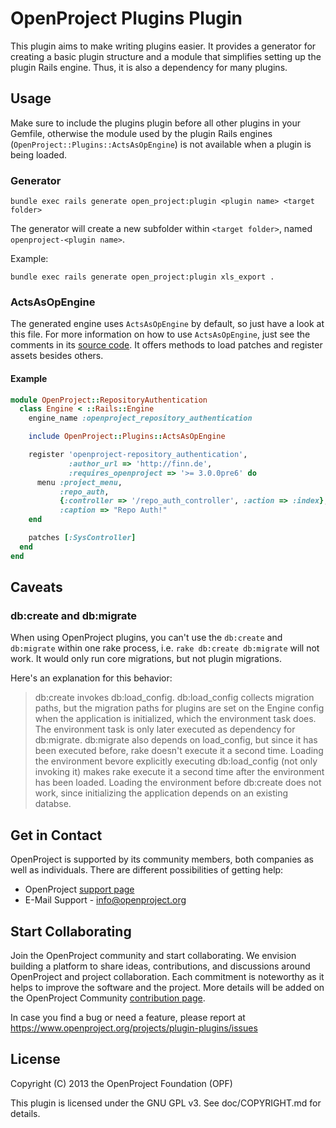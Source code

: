 <!---- copyright
OpenProject is a project management system.

Copyright (C) 2012-2013 the OpenProject Foundation (OPF)

This program is free software; you can redistribute it and/or
modify it under the terms of the GNU General Public License version 3.

See doc/COPYRIGHT.md for more details.

++-->

# OpenProject Plugins Plugin

This plugin aims to make writing plugins easier. It provides a generator for creating a basic plugin structure and a module that simplifies setting up the plugin Rails engine. Thus, it is also a dependency for many plugins.

## Usage

Make sure to include the plugins plugin before all other plugins in your Gemfile, otherwise the module used by the plugin Rails engines (`OpenProject::Plugins::ActsAsOpEngine`) is not available when a plugin is being loaded.

### Generator

    bundle exec rails generate open_project:plugin <plugin name> <target folder>

The generator will create a new subfolder within `<target folder>`, named `openproject-<plugin name>`.

Example:

    bundle exec rails generate open_project:plugin xls_export .

### ActsAsOpEngine

The generated engine uses `ActsAsOpEngine` by default, so just have a look at this file.
For more information on how to use `ActsAsOpEngine`, just see the comments in its [source code](lib/open_project/plugins/acts_as_op_engine.rb).
It offers methods to load patches and register assets besides others.

#### Example
```ruby
module OpenProject::RepositoryAuthentication
  class Engine < ::Rails::Engine
    engine_name :openproject_repository_authentication

    include OpenProject::Plugins::ActsAsOpEngine

    register 'openproject-repository_authentication',
             :author_url => 'http://finn.de',
             :requires_openproject => '>= 3.0.0pre6' do
      menu :project_menu,
           :repo_auth,
           {:controller => '/repo_auth_controller', :action => :index},
           :caption => "Repo Auth!"
    end

    patches [:SysController]
  end
end
```

## Caveats

### db:create and db:migrate

When using OpenProject plugins, you can't use the `db:create` and `db:migrate` within one rake process, i.e. `rake db:create db:migrate` will not work. It would only run core migrations, but not plugin migrations.

Here's an explanation for this behavior:

> db:create invokes db:load_config. db:load_config collects migration paths, but the
> migration paths for plugins are set on the Engine config when the application
> is initialized, which the environment task does. The environment task is only later
> executed as dependency for db:migrate. db:migrate also depends on load_config, but since
> it has been executed before, rake doesn't execute it a second time.
> Loading the environment bevore explicitly executing db:load_config (not only invoking it)
> makes rake execute it a second time after the environment has been loaded.
> Loading the environment before db:create does not work, since initializing the application
> depends on an existing databse.

## Get in Contact

OpenProject is supported by its community members, both companies as well as individuals. There are different possibilities of getting help:
* OpenProject [support page](https://www.openproject.org/projects/openproject/wiki/Support)
* E-Mail Support - info@openproject.org

## Start Collaborating

Join the OpenProject community and start collaborating. We envision building a platform to share ideas, contributions, and discussions around OpenProject and project collaboration. Each commitment is noteworthy as it helps to improve the software and the project.
More details will be added on the OpenProject Community [contribution page](https://www.openproject.org/projects/openproject/wiki/Contribution).

In case you find a bug or need a feature, please report at https://www.openproject.org/projects/plugin-plugins/issues

## License

Copyright (C) 2013 the OpenProject Foundation (OPF)

This plugin is licensed under the GNU GPL v3. See doc/COPYRIGHT.md for details.
